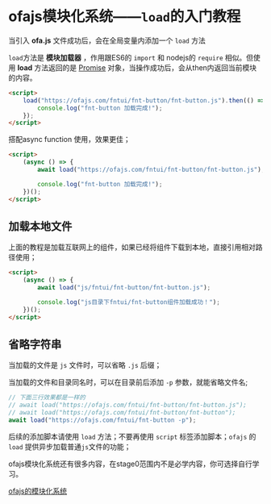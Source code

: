 # ofajs模块化系统——`load`的入门教程

当引入 **ofa.js** 文件成功后，会在全局变量内添加一个 `load` 方法

`load`方法是 **模块加载器** ，作用跟ES6的 `import` 和 nodejs的 `require` 相似。但使用 **load** 方法返回的是 [Promise](https://developer.mozilla.org/zh-CN/docs/Web/JavaScript/Reference/Global_Objects/Promise) 对象，当操作成功后，会从then内返回当前模块的内容。

```html
<script>
    load("https://ofajs.com/fntui/fnt-button/fnt-button.js").then(() => {
        console.log("fnt-button 加载完成!");
    });
</script>
```

搭配async function 使用，效果更佳；

```html
<script>
    (async () => {
        await load("https://ofajs.com/fntui/fnt-button/fnt-button.js");

        console.log("fnt-button 加载完成!");
    })();
</script>
```

## 加载本地文件

上面的教程是加载互联网上的组件，如果已经将组件下载到本地，直接引用相对路径使用；

```html
<script>
    (async () => {
        await load("js/fntui/fnt-button/fnt-button.js");

        console.log("js目录下fntui/fnt-button组件加载成功！");
    })();
</script>
```

## 省略字符串

当加载的文件是 `js` 文件时，可以省略 `.js` 后缀；

当加载的文件和目录同名时，可以在目录前后添加 `-p` 参数，就能省略文件名;

```javascript
// 下面三行效果都是一样的
// await load("https://ofajs.com/fntui/fnt-button/fnt-button.js");
// await load("https://ofajs.com/fntui/fnt-button/fnt-button");
await load("https://ofajs.com/fntui/fnt-button -p");
```

后续的添加脚本请使用 `load` 方法；不要再使用 `script` 标签添加脚本；`ofajs` 的 `load` 提供异步加载普通`js`文件的功能；

ofajs模块化系统还有很多内容，在stage0范围内不是必学内容，你可选择自行学习。

[ofajs的模块化系统](docs/drill/guide.md)